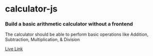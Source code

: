 # calculator-js

### Build a basic arithmetic calculator without a frontend

The calculator should be able to perform basic operations like Addition, Subtraction, Multiplication, & Division

[Live Link](https://vermilion4.github.io/calculator-js/)
